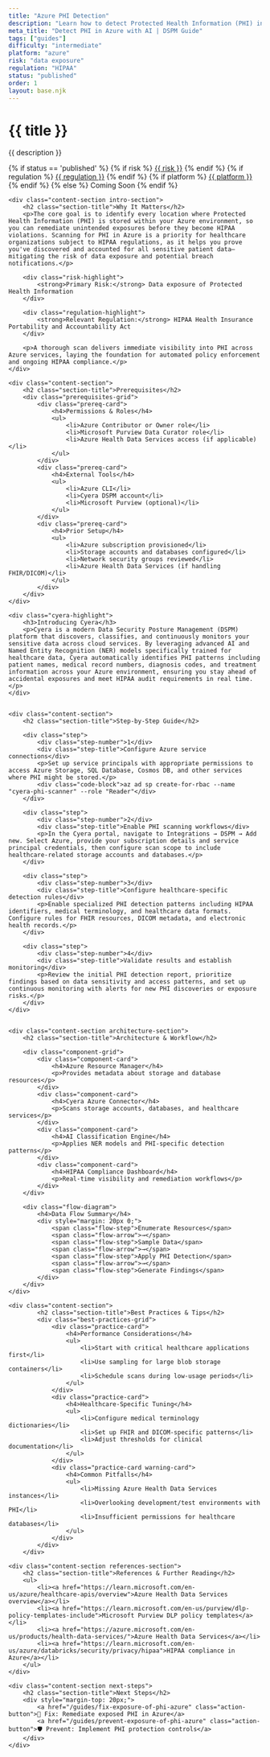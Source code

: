 ```yaml
---
title: "Azure PHI Detection"
description: "Learn how to detect Protected Health Information (PHI) in Azure environments. Follow step-by-step guidance for HIPAA compliance."
meta_title: "Detect PHI in Azure with AI | DSPM Guide"
tags: ["guides"]
difficulty: "intermediate"
platform: "azure"
risk: "data exposure"
regulation: "HIPAA"
status: "published"
order: 1
layout: base.njk
---
```


<div class="container">
    <div class="header">
        <h1>{{ title }}</h1>
        <p>{{ description }}</p>
        <div class="guide-tags-container">
			<div class="guide-tags-wrapper">
		    {% if status == 'published' %}
		        {% if risk %}
		        <a href="/risk/{{ risk | downcase | replace: ' ', '-' }}/" class="guide-tag risk">{{ risk }}</a>
		        {% endif %}
		        {% if regulation %}
		        <a href="/regulation/{{ regulation | downcase | replace: ' ', '-' }}/" class="guide-tag regulation">{{ regulation }}</a>
		        {% endif %}
		        {% if platform %}
		        <a href="/platforms/{{ platform | downcase | replace: ' ', '-' }}/" class="guide-tag platform">{{ platform }}</a>
		        {% endif %}
		    {% else %}
		        <span class="guide-tag coming-soon">Coming Soon</span>
		    {% endif %}
		</div>
		</div>
    </div>

    <div class="content-section intro-section">
        <h2 class="section-title">Why It Matters</h2>
        <p>The core goal is to identify every location where Protected Health Information (PHI) is stored within your Azure environment, so you can remediate unintended exposures before they become HIPAA violations. Scanning for PHI in Azure is a priority for healthcare organizations subject to HIPAA regulations, as it helps you prove you've discovered and accounted for all sensitive patient data—mitigating the risk of data exposure and potential breach notifications.</p>
        
        <div class="risk-highlight">
            <strong>Primary Risk:</strong> Data exposure of Protected Health Information
        </div>
        
        <div class="regulation-highlight">
            <strong>Relevant Regulation:</strong> HIPAA Health Insurance Portability and Accountability Act
        </div>
        
        <p>A thorough scan delivers immediate visibility into PHI across Azure services, laying the foundation for automated policy enforcement and ongoing HIPAA compliance.</p>
    </div>

    <div class="content-section">
        <h2 class="section-title">Prerequisites</h2>
        <div class="prerequisites-grid">
            <div class="prereq-card">
                <h4>Permissions & Roles</h4>
                <ul>
                    <li>Azure Contributor or Owner role</li>
                    <li>Microsoft Purview Data Curator role</li>
                    <li>Azure Health Data Services access (if applicable)</li>
                </ul>
            </div>
            <div class="prereq-card">
                <h4>External Tools</h4>
                <ul>
                    <li>Azure CLI</li>
                    <li>Cyera DSPM account</li>
                    <li>Microsoft Purview (optional)</li>
                </ul>
            </div>
            <div class="prereq-card">
                <h4>Prior Setup</h4>
                <ul>
                    <li>Azure subscription provisioned</li>
                    <li>Storage accounts and databases configured</li>
                    <li>Network security groups reviewed</li>
                    <li>Azure Health Data Services (if handling FHIR/DICOM)</li>
                </ul>
            </div>
        </div>
    </div>
	
    <div class="cyera-highlight">
        <h3>Introducing Cyera</h3>
        <p>Cyera is a modern Data Security Posture Management (DSPM) platform that discovers, classifies, and continuously monitors your sensitive data across cloud services. By leveraging advanced AI and Named Entity Recognition (NER) models specifically trained for healthcare data, Cyera automatically identifies PHI patterns including patient names, medical record numbers, diagnosis codes, and treatment information across your Azure environment, ensuring you stay ahead of accidental exposures and meet HIPAA audit requirements in real time.</p>
    </div>
	

    <div class="content-section">
        <h2 class="section-title">Step-by-Step Guide</h2>
        
        <div class="step">
            <div class="step-number">1</div>
            <div class="step-title">Configure Azure service connections</div>
            <p>Set up service principals with appropriate permissions to access Azure Storage, SQL Database, Cosmos DB, and other services where PHI might be stored.</p>
            <div class="code-block">az ad sp create-for-rbac --name "cyera-phi-scanner" --role "Reader"</div>
        </div>

        <div class="step">
            <div class="step-number">2</div>
            <div class="step-title">Enable PHI scanning workflows</div>
            <p>In the Cyera portal, navigate to Integrations → DSPM → Add new. Select Azure, provide your subscription details and service principal credentials, then configure scan scope to include healthcare-related storage accounts and databases.</p>
        </div>

        <div class="step">
            <div class="step-number">3</div>
            <div class="step-title">Configure healthcare-specific detection rules</div>
            <p>Enable specialized PHI detection patterns including HIPAA identifiers, medical terminology, and healthcare data formats. Configure rules for FHIR resources, DICOM metadata, and electronic health records.</p>
        </div>

        <div class="step">
            <div class="step-number">4</div>
            <div class="step-title">Validate results and establish monitoring</div>
            <p>Review the initial PHI detection report, prioritize findings based on data sensitivity and access patterns, and set up continuous monitoring with alerts for new PHI discoveries or exposure risks.</p>
        </div>
    </div>


    <div class="content-section architecture-section">
        <h2 class="section-title">Architecture & Workflow</h2>
        
        <div class="component-grid">
            <div class="component-card">
                <h4>Azure Resource Manager</h4>
                <p>Provides metadata about storage and database resources</p>
            </div>
            <div class="component-card">
                <h4>Cyera Azure Connector</h4>
                <p>Scans storage accounts, databases, and healthcare services</p>
            </div>
            <div class="component-card">
                <h4>AI Classification Engine</h4>
                <p>Applies NER models and PHI-specific detection patterns</p>
            </div>
            <div class="component-card">
                <h4>HIPAA Compliance Dashboard</h4>
                <p>Real-time visibility and remediation workflows</p>
            </div>
        </div>

        <div class="flow-diagram">
            <h4>Data Flow Summary</h4>
            <div style="margin: 20px 0;">
                <span class="flow-step">Enumerate Resources</span>
                <span class="flow-arrow">→</span>
                <span class="flow-step">Sample Data</span>
                <span class="flow-arrow">→</span>
                <span class="flow-step">Apply PHI Detection</span>
                <span class="flow-arrow">→</span>
                <span class="flow-step">Generate Findings</span>
            </div>
        </div>
    </div>

	<div class="content-section">
	        <h2 class="section-title">Best Practices & Tips</h2>
	        <div class="best-practices-grid">
	            <div class="practice-card">
	                <h4>Performance Considerations</h4>
	                <ul>
	                    <li>Start with critical healthcare applications first</li>
	                    <li>Use sampling for large blob storage containers</li>
	                    <li>Schedule scans during low-usage periods</li>
	                </ul>
	            </div>
	            <div class="practice-card">
	                <h4>Healthcare-Specific Tuning</h4>
	                <ul>
	                    <li>Configure medical terminology dictionaries</li>
	                    <li>Set up FHIR and DICOM-specific patterns</li>
	                    <li>Adjust thresholds for clinical documentation</li>
	                </ul>
	            </div>
	            <div class="practice-card warning-card">
	                <h4>Common Pitfalls</h4>
	                <ul>
	                    <li>Missing Azure Health Data Services instances</li>
	                    <li>Overlooking development/test environments with PHI</li>
	                    <li>Insufficient permissions for healthcare databases</li>
	                </ul>
	            </div>
	        </div>
	    </div>

    <div class="content-section references-section">
        <h2 class="section-title">References & Further Reading</h2>
        <ul>
            <li><a href="https://learn.microsoft.com/en-us/azure/healthcare-apis/overview">Azure Health Data Services overview</a></li>
            <li><a href="https://learn.microsoft.com/en-us/purview/dlp-policy-templates-include">Microsoft Purview DLP policy templates</a></li>
            <li><a href="https://azure.microsoft.com/en-us/products/health-data-services/">Azure Health Data Services</a></li>
            <li><a href="https://learn.microsoft.com/en-us/azure/databricks/security/privacy/hipaa">HIPAA compliance in Azure</a></li>
        </ul>
    </div>

    <div class="content-section next-steps">
        <h2 class="section-title">Next Steps</h2>
        <div style="margin-top: 20px;">
            <a href="/guides/fix-exposure-of-phi-azure" class="action-button">🔧 Fix: Remediate exposed PHI in Azure</a>
            <a href="/guides/prevent-exposure-of-phi-azure" class="action-button">🛡️ Prevent: Implement PHI protection controls</a>
        </div>
    </div>
</div>